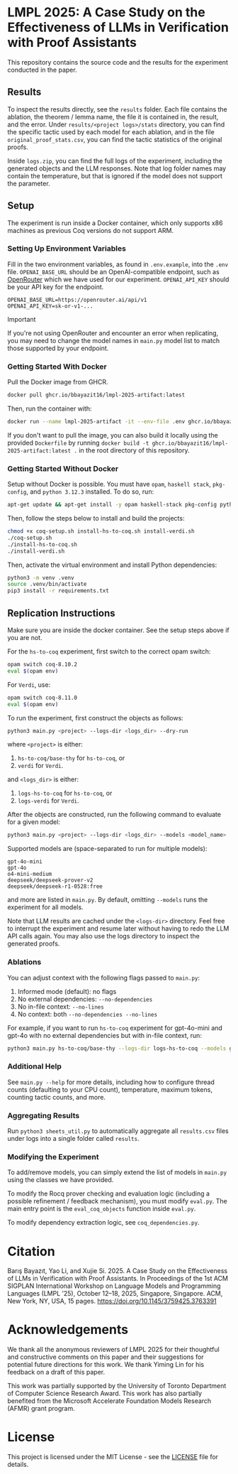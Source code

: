 # LMPL 2025: A Case Study on the Effectiveness of LLMs in Verification with Proof Assistants

This repository contains the source code and the results for the experiment conducted in the paper.

## Results

To inspect the results directly, see the `results` folder. Each file contains the ablation, the theorem / lemma name, the file it is contained in, the result, and the error. Under `results/<project logs>/stats` directory, you can find the specific tactic used by each model for each ablation, and in the file `original_proof_stats.csv`, you can find the tactic statistics of the original proofs.

Inside `logs.zip`, you can find the full logs of the experiment, including the generated objects and the LLM responses. Note that log folder names may contain the temperature, but that is ignored if the model does not support the parameter.

## Setup

The experiment is run inside a Docker container, which only supports x86 machines as previous Coq versions do not support ARM.

### Setting Up Environment Variables

Fill in the two environment variables, as found in `.env.example`, into the `.env` file. `OPENAI_BASE_URL` should be an OpenAI-compatible endpoint, such as [OpenRouter](https://openrouter.ai/) which we have used for our experiment. `OPENAI_API_KEY` should be your API key for the endpoint.
```
OPENAI_BASE_URL=https://openrouter.ai/api/v1
OPENAI_API_KEY=sk-or-v1-...
```

> [!IMPORTANT]  
> If you're not using OpenRouter and encounter an error when replicating, you may need to change the model names in `main.py` model list to match those supported by your endpoint.

### Getting Started With Docker

Pull the Docker image from GHCR. 

```bash
docker pull ghcr.io/bbayazit16/lmpl-2025-artifact:latest
```

Then, run the container with:
```bash
docker run --name lmpl-2025-artifact -it --env-file .env ghcr.io/bbayazit16/lmpl-2025-artifact:latest
```

If you don't want to pull the image, you can also build it locally using the provided `Dockerfile` by running `docker build -t ghcr.io/bbayazit16/lmpl-2025-artifact:latest .` in the root directory of this repository.

### Getting Started Without Docker

Setup without Docker is possible. You must have `opam`, `haskell stack`, `pkg-config`, and `python 3.12.3` installed. To do so, run:
```bash
apt-get update && apt-get install -y opam haskell-stack pkg-config python3.12 python3-pip
```

Then, follow the steps below to install and build the projects:

```bash
chmod +x coq-setup.sh install-hs-to-coq.sh install-verdi.sh
./coq-setup.sh
./install-hs-to-coq.sh
./install-verdi.sh
```

Then, activate the virtual environment and install Python dependencies:
```bash
python3 -m venv .venv
source .venv/bin/activate
pip3 install -r requirements.txt
```

## Replication Instructions

Make sure you are inside the docker container. See the setup steps above if you are not.

For the `hs-to-coq` experiment, first switch to the correct opam switch:
```bash
opam switch coq-8.10.2
eval $(opam env)
```

For `Verdi`, use:
```bash
opam switch coq-8.11.0
eval $(opam env)
```

To run the experiment, first construct the objects as follows:
```bash
python3 main.py <project> --logs-dir <logs_dir> --dry-run
```
where `<project>` is either:
1) `hs-to-coq/base-thy` for `hs-to-coq`, or
2) `verdi` for `Verdi`.

and `<logs_dir>` is either:
1) `logs-hs-to-coq` for `hs-to-coq`, or
2) `logs-verdi` for `Verdi`.

After the objects are constructed, run the following command to evaluate for a given model:
```bash
python3 main.py <project> --logs-dir <logs_dir> --models <model_name>
```

Supported models are (space-separated to run for multiple models):
```
gpt-4o-mini
gpt-4o
o4-mini-medium
deepseek/deepseek-prover-v2
deepseek/deepseek-r1-0528:free
```

and more are listed in `main.py`. By default, omitting `--models` runs the experiment for all models.

Note that LLM results are cached under the `<logs-dir>` directory. Feel free to interrupt the experiment and resume later without having to redo the LLM API calls again. You may also use the logs directory to inspect the generated proofs.

### Ablations

You can adjust context with the following flags passed to `main.py`:
1. Informed mode (default): no flags
2. No external dependencies: `--no-dependencies`
3. No in-file context: `--no-lines`
4. No context: both `--no-dependencies --no-lines`

For example, if you want to run `hs-to-coq` experiment for gpt-4o-mini and gpt-4o with no external dependencies but with in-file context, run:
```bash
python3 main.py hs-to-coq/base-thy --logs-dir logs-hs-to-coq --models gpt-4o-mini gpt-4o --no-dependencies
```

### Additional Help
See `main.py --help` for more details, including how to configure thread counts (defaulting to your CPU count), temperature, maximum tokens, counting tactic counts, and more.

### Aggregating Results

Run `python3 sheets_util.py` to automatically aggregate all `results.csv` files under logs into a single folder called `results`.

### Modifying the Experiment

To add/remove models, you can simply extend the list of models in `main.py` using the classes we have provided.

To modify the Rocq prover checking and evaluation logic (including a possible refinement / feedback  mechanism), you must modify `eval.py`. The main entry point is the `eval_coq_objects` function inside `eval.py`.

To modify dependency extraction logic, see `coq_dependencies.py`.

# Citation

Barış Bayazıt, Yao Li, and Xujie Si. 2025. A Case Study on the Effectiveness of LLMs in Verification with Proof Assistants. In Proceedings of the 1st ACM SIGPLAN International Workshop on Language Models and Programming Languages (LMPL ’25), October 12–18, 2025, Singapore, Singapore. ACM, New York, NY, USA, 15 pages. https://doi.org/10.1145/3759425.3763391

# Acknowledgements

We thank all the anonymous reviewers of LMPL 2025 for their thoughtful and constructive comments on this paper and their suggestions for potential future directions for this work. We thank Yiming Lin for his feedback on a draft of this paper.

This work was partially supported by the University of Toronto Department of Computer Science Research Award. This work has also partially benefited from the Microsoft Accelerate Foundation Models Research (AFMR) grant program.

# License

This project is licensed under the MIT License - see the [LICENSE](LICENSE) file for details.
